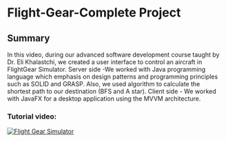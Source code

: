 # Flight-Gear-Complete Project

## Summary

In this video, during our advanced software development course taught by Dr. Eli Khalastchi, we created a user interface to control an aircraft in FlightGear Simulator. 
Server side -We worked with Java programming language which emphasis on design patterns and programming principles such as SOLID and GRASP.
Also, we used algorithm to calculate the shortest path to our destination (BFS and A star).
Client side - We worked with JavaFX  for a desktop application using the MVVM architecture.

### Tutorial video:
[![Flight Gear Simulator](https://img.youtube.com/vi/bDDSlT54xpw/0.jpg)](https://www.youtube.com/watch?v=bDDSlT54xpw&t=1s "Flight Gear Simulator")
